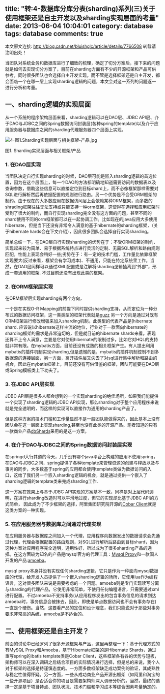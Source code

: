 title: "转:4-数据库分库分表(sharding)系列(三)关于使用框架还是自主开发以及sharding实现层面的考量"
date: 2013-06-04 10:04:01
category: database
tags: database
comments: true
---

本文原文连接: http://blog.csdn.net/bluishglc/article/details/7766508 转载请注明出处！

当团队对系统业务和数据库进行了细致的梳理，确定了切分方案后，接下来的问题就是如何去实现切分方案了，目前在sharding方面有不少的开源框架和产品可供参考，同时很多团队也会选择自主开发实现，而不管是选择框架还是自主开发，都会面临一个在哪一层上实现sharding逻辑的问题，本文会对这一系列的问题逐一进行分析和考量。
<!--more-->

## 一、sharding逻辑的实现层面

从一个系统的程序架构层面来看，sharding逻辑可以在DAO层、JDBC API层、介于DAO与JDBC之间的Spring数据访问封装层(各种spring的template)以及介于应用服务器与数据库之间的sharding代理服务器四个层面上实现。

![4-图1.Sharding实现层面与相关框架-产品.jpg](/img/4-图1.Sharding实现层面与相关框架-产品.jpg)

图1. Sharding实现层面与相关框架/产品

### 1. 在DAO层实现
当团队决定自行实现sharding的时候，DAO层可能是嵌入sharding逻辑的首选位置，因为在这个层面上，每一个DAO的方法都明确地知道需要访问的数据表以及查询参数，借助这些信息可以直接定位到目标shard上，而不必像框架那样需要对SQL进行解析然后再依据配置的规则进行路由。另一个优势是不会受ORM框架的制约。由于现在的大多数应用在数据访问层上会依赖某种ORM框架，而多数的shrading框架往往无法支持或只能支持一种orm框架，这使得在选择和应用框架时受到了很大的制约，而自行实现sharding完全没有这方面的问题，甚至不同的shard使用不同的orm框架都可以在一起协调工作。比如现在的java应用大多使用hibernate，但是当下还没有非常令人满意的基于hibernate的sharding框架，（关于hibernate hards会在下文介绍），因此很多团队会选择自行实现sharding。
 
简单总结一下，在DAO层自行实现sharding的优势在于：不受ORM框架的制约、实现起来较为简单、易于根据系统特点进行灵活的定制、无需SQL解析和路由规则匹配，性能上表现会稍好一些;劣势在于：有一定的技术门槛，工作量比依靠框架实现要大(反过来看，框架会有学习成本)、不通用，只能在特定系统里工作。当然，在DAO层同样可以通过XML配置或是注解将sharding逻辑抽离到“外部”，形成一套通用的框架. 不过目前还没有出现此类的框架。

### 2. 在ORM框架层实现

在ORM框架层实现sharding有两个方向，

一个是在实现O-R Mapping的前提下同时提供sharding支持，从而定位为一种分布式的数据访问框架，这一类类型的框架代表就是[guzz](http://code.google.com/p/guzz/)
另一个方向是通过对既有ORM框架进行修改增强来加入sharding机制。此类型的代表产品是[hibernate shard[](http://www.hibernate.org/subprojects/shards.html). 应该说以hibernate这样主流的地位，行业对于一款面向hibernate的sharding框架的需求是非常迫切的，但是就目前的hibernate shards来看，表现还算不上令人满意，主要是它对使用hibernate的限制过多，比如它对HQL的支持就非常有限。在mybatis方面，目前还没有成熟的相关框架产生。有人提出利用mybatis的插件机制实现sharding,但是遗憾的是，mybatis的插件机制控制不到多数据源的连接层面，另一方面，离开插件层又失去了对sql进行集中解析和路由的机会，因此在mybatis框架上，目前还没有可供借鉴的框架，团队可能要在DAO层或Spring模板类上下功夫了。

### 3. 在JDBC API层实现

JDBC API层是很多人都会想到的一个实现sharding的绝佳场所，如果我们能提供一个实现了sharding逻辑的JDBC API实现，那么sharding对于整个应用程序来说就是完全透明的，而这样的实现可以直接作为通用的sharding产品了。

但是这种方案的技术门槛和工作量显然不是一般团队能做得来的，因此基本上没有团队会在这一层面上实现sharding,甚至也没有此类的开源产品。笔者知道的只有一款商业产品[dbShards](http://www.dbshards.com/)采用的是这一方案。

### 4. 在介于DAO与JDBC之间的Spring数据访问封装层实现

在springd大行其道的今天，几乎没有哪个java平台上构建的应用不使用spring，在DAO与JDBC之间，spring提供了各种template来管理资源的创建与释放以及与事务的同步，大多数基于spring的应用都会使用template类做为数据访问的入口，这给了我们另一个嵌入sharding逻辑的机会，就是通过提供一个嵌入了sharding逻辑的template类来完成sharding工作.

这一方案在效果上与基于JDBC API实现的方案基本一致，同样是对上层代码透明，在进行sharding改造时可以平滑地过度，但它的实现却比基于JDBC API的方式简单，
因此成为了不少框架的选择，阿里集团研究院开源的[Cobar Client](http://write.blog.csdn.net/postedit/code.alibabatech.com/wiki/display/CobarClient/Home)就是这类方案的一种实现。

### 5. 在应用服务器与数据库之间通过代理实现

在应用服务器与数据库之间加入一个代理，应用程序向数据发出的数据请求会先通过代理，代理会根据配置的路由规则，对SQL进行解析后路由到目标shard，因为这种方案对应用程序完全透明，通用性好，所以成为了很多sharding产品的选择。在这方面较为知名的产品是mysql官方的代理工具：[Mysql Proxy](http://dev.mysql.com/doc/refman/5.6/en/mysql-proxy.html)和一款国人开发的产品:[amoeba](http://code.google.com/p/amoeba/)。

mysql proxy本身并没有实现任何sharding逻辑，它只是作为一种面向mysql数据库的代理，给开发人员提供了一个嵌入sharding逻辑的场所，它使用lua作为编程语言，这对很多团队来说是需要考虑的一个问题。amoeba则是专门实现读写分离与sharding的代理产品，它使用非常简单，不使用任何编程语言，只需要通过xml进行配置。不过amoeba不支持事务(从应用程序发出的包含事务信息的请求到达amoeba时，事务信息会被抹去，因此，即使是单点数据访问也不会有事务存在)一直是个硬伤。当然，这要看产品的定位和设计理念，我们只能说对于那些对事务要求非常高的系统，amoeba是不适合的。

## 二、使用框架还是自主开发？

前面的讨论中已经罗列了很多开源框架与产品，这里再整理一下：基于代理方式的有MySQL Proxy和Amoeba，基于Hibernate框架的是Hibernate Shards，通过重写spring的ibatis template类是Cobar Client，这些框架各有各的优势与短板，架构师可以在深入调研之后结合项目的实际情况进行选择，但是总的来说，我个人对于框架的选择是持谨慎态度的。一方面多数框架缺乏成功案例的验证，其成熟性与稳定性值得怀疑。另一方面，一些从成功商业产品开源出框架（如阿里和淘宝的一些开源项目）是否适合你的项目是需要架构师深入调研分析的。当然，最终的选择一定是基于项目特点、团队状况、技术门槛和学习成本等综合因素考量确定的。

